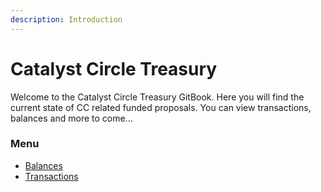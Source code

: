 ```yaml
---
description: Introduction
---
```


# Catalyst Circle Treasury

Welcome to the Catalyst Circle Treasury GitBook. Here you will find the current state of CC related funded proposals. You can view transactions, balances and more to come...

### Menu

* [Balances](<README (1).md>)
* [Transactions](transactions/)
